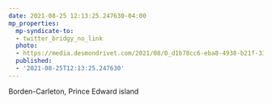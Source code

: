```yaml
---
date: 2021-08-25 12:13:25.247630-04:00
mp_properties:
  mp-syndicate-to:
  - twitter_bridgy_no_link
  photo:
  - https://media.desmondrivet.com/2021/08/0_d1b78cc6-eba8-4938-b21f-33c4b42d99a1.jpg
  published:
  - '2021-08-25T12:13:25.247630'
---
```


Borden-Carleton, Prince Edward island